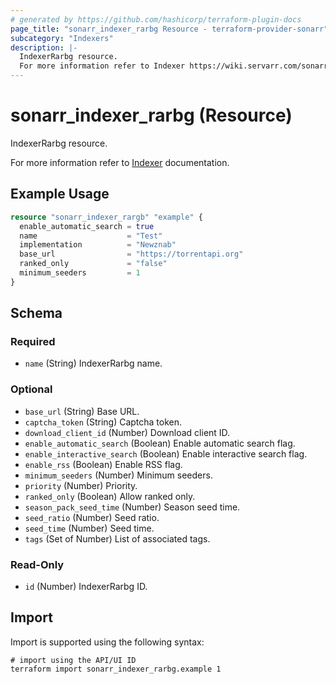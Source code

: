 ```yaml
---
# generated by https://github.com/hashicorp/terraform-plugin-docs
page_title: "sonarr_indexer_rarbg Resource - terraform-provider-sonarr"
subcategory: "Indexers"
description: |-
  IndexerRarbg resource.
  For more information refer to Indexer https://wiki.servarr.com/sonarr/settings#indexers documentation.
---
```


# sonarr_indexer_rarbg (Resource)

<!-- subcategory:Indexers -->IndexerRarbg resource.
For more information refer to [Indexer](https://wiki.servarr.com/sonarr/settings#indexers) documentation.

## Example Usage

```terraform
resource "sonarr_indexer_rargb" "example" {
  enable_automatic_search = true
  name                    = "Test"
  implementation          = "Newznab"
  base_url                = "https://torrentapi.org"
  ranked_only             = "false"
  minimum_seeders         = 1
}
```

<!-- schema generated by tfplugindocs -->
## Schema

### Required

- `name` (String) IndexerRarbg name.

### Optional

- `base_url` (String) Base URL.
- `captcha_token` (String) Captcha token.
- `download_client_id` (Number) Download client ID.
- `enable_automatic_search` (Boolean) Enable automatic search flag.
- `enable_interactive_search` (Boolean) Enable interactive search flag.
- `enable_rss` (Boolean) Enable RSS flag.
- `minimum_seeders` (Number) Minimum seeders.
- `priority` (Number) Priority.
- `ranked_only` (Boolean) Allow ranked only.
- `season_pack_seed_time` (Number) Season seed time.
- `seed_ratio` (Number) Seed ratio.
- `seed_time` (Number) Seed time.
- `tags` (Set of Number) List of associated tags.

### Read-Only

- `id` (Number) IndexerRarbg ID.

## Import

Import is supported using the following syntax:

```shell
# import using the API/UI ID
terraform import sonarr_indexer_rarbg.example 1
```
